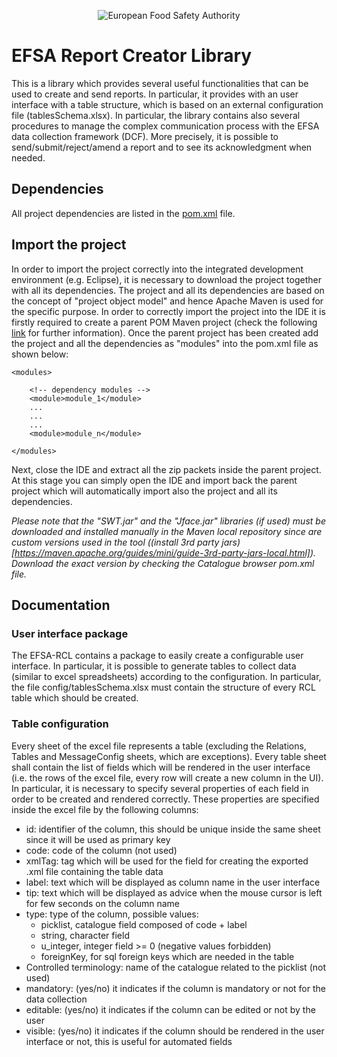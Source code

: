 <p align="center">
	<img src="http://www.efsa.europa.eu/profiles/efsa/themes/responsive_efsa/logo.png" alt="European Food Safety Authority"/>
</p>

# EFSA Report Creator Library
This is a library which provides several useful functionalities that can be used to create and send reports. In particular, it provides
with an user interface with a table structure, which is based on an external configuration file (tablesSchema.xlsx).
In particular, the library contains also several procedures to manage the complex communication process with the EFSA data collection framework (DCF).
More precisely, it is possible to send/submit/reject/amend a report and to see its acknowledgment when needed.

## Dependencies
All project dependencies are listed in the [pom.xml](pom.xml) file.

## Import the project
In order to import the project correctly into the integrated development environment (e.g. Eclipse), it is necessary to download the project together with all its dependencies.
The project and all its dependencies are based on the concept of "project object model" and hence Apache Maven is used for the specific purpose.
In order to correctly import the project into the IDE it is firstly required to create a parent POM Maven project (check the following [link](https://maven.apache.org/guides/introduction/introduction-to-the-pom.html) for further information). 
Once the parent project has been created add the project and all the dependencies as "modules" into the pom.xml file as shown below: 

	<modules>

		<!-- dependency modules -->
		<module>module_1</module>
		...
		...
		...
		<module>module_n</module>
		
	</modules>
	
Next, close the IDE and extract all the zip packets inside the parent project.
At this stage you can simply open the IDE and import back the parent project which will automatically import also the project and all its dependencies.

_Please note that the "SWT.jar" and the "Jface.jar" libraries (if used) must be downloaded and installed manually in the Maven local repository since are custom versions used in the tool ((install 3rd party jars)[https://maven.apache.org/guides/mini/guide-3rd-party-jars-local.html]). 
Download the exact version by checking the Catalogue browser pom.xml file._

## Documentation
### User interface package
The EFSA-RCL contains a package to easily create a configurable user interface. In particular, it is possible to generate tables to collect data (similar to excel spreadsheets) according to the configuration. In particular, the file config/tablesSchema.xlsx must contain the structure of every RCL table which should be created.

### Table configuration
Every sheet of the excel file represents a table (excluding the Relations, Tables and MessageConfig sheets, which are exceptions). Every table sheet shall contain the list of fields which will be rendered in the user interface (i.e. the rows of the excel file, every row will create a new column in the UI). In particular, it is necessary to specify several properties of each field in order to be created and rendered correctly. These properties are specified inside the excel file by the following columns:

* id: identifier of the column, this should be unique inside the same sheet since it will be used as primary key
* code: code of the column (not used)
* xmlTag: tag which will be used for the field for creating the exported .xml file containing the table data
* label: text which will be displayed as column name in the user interface
* tip: text which will be displayed as advice when the mouse cursor is left for few seconds on the column name
* type: type of the column, possible values:
	* picklist, catalogue field composed of code + label
	* string, character field
	* u_integer, integer field >= 0 (negative values forbidden)
	* foreignKey, for sql foreign keys which are needed in the table
* Controlled terminology: name of the catalogue related to the picklist (not used)
* mandatory: (yes/no) it indicates if the column is mandatory or not for the data collection
* editable: (yes/no) it indicates if the column can be edited or not by the user
* visible: (yes/no) it indicates if the column should be rendered in the user interface or not, this is useful for automated fields 
